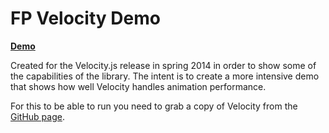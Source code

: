 FP Velocity Demo
================

**[Demo](http://zachsaucier.com/fp.html)**

Created for the Velocity.js release in spring 2014 in order to show some of the capabilities of the library. The intent is to create a more intensive demo that shows how well Velocity handles animation performance.

For this to be able to run you need to grab a copy of Velocity from the [GitHub page](https://github.com/julianshapiro/velocity).

